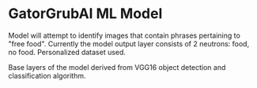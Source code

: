 # GatorGrubAI ML Model

Model will attempt to identify images that contain phrases pertaining to "free food". Currently the model output layer consists of 2 neutrons: food, no food. Personalized dataset used. 

Base layers of the model derived from VGG16 object detection and classification algorithm.

